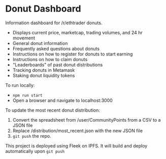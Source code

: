 # Donut Dashboard

Information dashboard for /r/ethtrader donuts.

- Displays current price, marketcap, trading volumes, and 24 hr movement
- General donut information
- Frequently asked questions about donuts
- Instructions on how to register for donuts to start earning
- Instructions on how to claim donuts
- "Leaderboards" of past donut distributions
- Tracking donuts in Metamask
- Staking donut liquidity tokens

To run locally:
- `npm run start`
- Open a browser and navigate to localhost:3000

To update the most recent donut distribution:
1. Convert the spreadsheet from /user/CommunityPoints from a CSV to a JSON file
1. Replace /distribution/most_recent.json with the new JSON file
1. `git push` the repo.

This project is deployed using Fleek on IPFS.  It will build and deploy automatically upon `git push`


